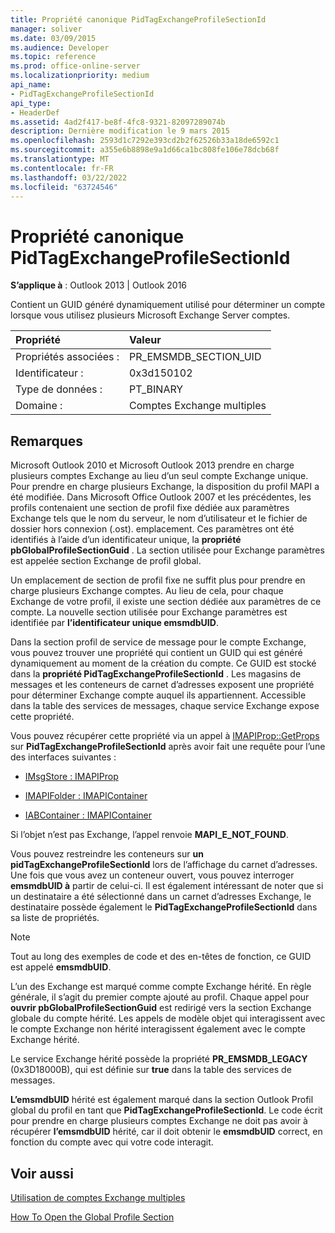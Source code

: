 ```yaml
---
title: Propriété canonique PidTagExchangeProfileSectionId
manager: soliver
ms.date: 03/09/2015
ms.audience: Developer
ms.topic: reference
ms.prod: office-online-server
ms.localizationpriority: medium
api_name:
- PidTagExchangeProfileSectionId
api_type:
- HeaderDef
ms.assetid: 4ad2f417-be8f-4fc8-9321-82097289074b
description: Dernière modification le 9 mars 2015
ms.openlocfilehash: 2593d1c7292e393cd2b2f62526b33a18de6592c1
ms.sourcegitcommit: a355e6b8898e9a1d66ca1bc808fe106e78dcb68f
ms.translationtype: MT
ms.contentlocale: fr-FR
ms.lasthandoff: 03/22/2022
ms.locfileid: "63724546"
---
```

# <a name="pidtagexchangeprofilesectionid-canonical-property"></a>Propriété canonique PidTagExchangeProfileSectionId

  
  
**S’applique à** : Outlook 2013 | Outlook 2016 
  
Contient un GUID généré dynamiquement utilisé pour déterminer un compte lorsque vous utilisez plusieurs Microsoft Exchange Server comptes.
  
|Propriété |Valeur |
|:-----|:-----|
|Propriétés associées :  <br/> |PR_EMSMDB_SECTION_UID  <br/> |
|Identificateur :  <br/> |0x3d150102  <br/> |
|Type de données :  <br/> |PT_BINARY  <br/> |
|Domaine :  <br/> |Comptes Exchange multiples  <br/> |
   
## <a name="remarks"></a>Remarques

Microsoft Outlook 2010 et Microsoft Outlook 2013 prendre en charge plusieurs comptes Exchange au lieu d’un seul compte Exchange unique. Pour prendre en charge plusieurs Exchange, la disposition du profil MAPI a été modifiée. Dans Microsoft Office Outlook 2007 et les précédentes, les profils contenaient une section de profil fixe dédiée aux paramètres Exchange tels que le nom du serveur, le nom d’utilisateur et le fichier de dossier hors connexion (.ost). emplacement. Ces paramètres ont été identifiés à l’aide d’un identificateur unique, la **propriété pbGlobalProfileSectionGuid** . La section utilisée pour Exchange paramètres est appelée section Exchange de profil global. 
  
Un emplacement de section de profil fixe ne suffit plus pour prendre en charge plusieurs Exchange comptes. Au lieu de cela, pour chaque Exchange de votre profil, il existe une section dédiée aux paramètres de ce compte. La nouvelle section utilisée pour Exchange paramètres est identifiée par **l’identificateur unique emsmdbUID**.
  
Dans la section profil de service de message pour le compte Exchange, vous pouvez trouver une propriété qui contient un GUID qui est généré dynamiquement au moment de la création du compte. Ce GUID est stocké dans la **propriété PidTagExchangeProfileSectionId** . Les magasins de messages et les conteneurs de carnet d’adresses exposent une propriété pour déterminer Exchange compte auquel ils appartiennent. Accessible dans la table des services de messages, chaque service Exchange expose cette propriété. 
  
Vous pouvez récupérer cette propriété via un appel à [IMAPIProp::GetProps](imapiprop-getprops.md) sur **PidTagExchangeProfileSectionId** après avoir fait une requête pour l’une des interfaces suivantes : 
  
- [IMsgStore : IMAPIProp](imsgstoreimapiprop.md)
    
- [IMAPIFolder : IMAPIContainer](imapifolderimapicontainer.md)
    
- [IABContainer : IMAPIContainer](iabcontainerimapicontainer.md)
    
Si l’objet n’est pas Exchange, l’appel renvoie **MAPI_E_NOT_FOUND**.
  
Vous pouvez restreindre les conteneurs sur **un pidTagExchangeProfileSectionId** lors de l’affichage du carnet d’adresses. Une fois que vous avez un conteneur ouvert, vous pouvez interroger **emsmdbUID à** partir de celui-ci. Il est également intéressant de noter que si un destinataire a été sélectionné dans un carnet d’adresses Exchange, le destinataire possède également le **PidTagExchangeProfileSectionId** dans sa liste de propriétés. 
  
> [!NOTE]
> Tout au long des exemples de code et des en-têtes de fonction, ce GUID est appelé **emsmdbUID**. 
  
L’un des Exchange est marqué comme compte Exchange hérité. En règle générale, il s’agit du premier compte ajouté au profil. Chaque appel pour **ouvrir pbGlobalProfileSectionGuid** est redirigé vers la section Exchange globale du compte hérité. Les appels de modèle objet qui interagissent avec le compte Exchange non hérité interagissent également avec le compte Exchange hérité. 
  
Le service Exchange hérité possède la propriété **PR_EMSMDB_LEGACY** (0x3D18000B), qui est définie sur **true** dans la table des services de messages. 
  
**L’emsmdbUID** hérité est également marqué dans la section Outlook Profil global du profil en tant que **PidTagExchangeProfileSectionId**. Le code écrit pour prendre en charge plusieurs comptes Exchange ne doit pas avoir à récupérer **l’emsmdbUID** hérité, car il doit obtenir le **emsmdbUID** correct, en fonction du compte avec qui votre code interagit.
  
## <a name="see-also"></a>Voir aussi



[Utilisation de comptes Exchange multiples](using-multiple-exchange-accounts.md)


[How To Open the Global Profile Section](https://support.microsoft.com/kb/188482)

